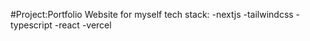 #Project:Portfolio Website for myself
tech stack:
-nextjs
-tailwindcss
-typescript
-react
-vercel


